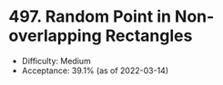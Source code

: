# 497. Random Point in Non-overlapping Rectangles
- Difficulty: Medium
- Acceptance: 39.1% (as of 2022-03-14)
